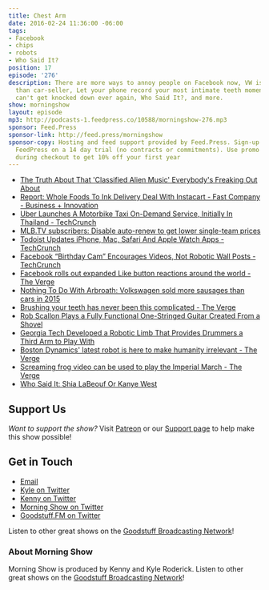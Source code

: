 ```yaml
---
title: Chest Arm
date: 2016-02-24 11:36:00 -06:00
tags:
- Facebook
- chips
- robots
- Who Said It?
position: 17
episode: '276'
description: There are more ways to annoy people on Facebook now, VW is a better sausage-seller
  than car-seller, Let your phone record your most intimate teeth moments, Robots
  can't get knocked down ever again, Who Said It?, and more.
show: morningshow
layout: episode
mp3: http://podcasts-1.feedpress.co/10588/morningshow-276.mp3
sponsor: Feed.Press
sponsor-link: http://feed.press/morningshow
sponsor-copy: Hosting and feed support provided by Feed.Press. Sign-up today and try
  FeedPress on a 14 day trial (no contracts or commitments). Use promo code `morningshow`
  during checkout to get 10% off your first year
---
```


* [The Truth About That 'Classified Alien Music' Everybody's Freaking Out About](http://gizmodo.com/this-classified-alien-music-the-internet-is-freaking-ou-1760628645)
* [Report: Whole Foods To Ink Delivery Deal With Instacart - Fast Company - Business + Innovation](http://www.fastcompany.com/3057078/most-innovative-companies/report-whole-foods-to-ink-delivery-deal-with-instacart?partner=rss&utm_source=feedburner&utm_medium=feed&utm_campaign=Feed%3A+fastcompany%2Fheadlines+%28Fast+Company%29)
* [Uber Launches A Motorbike Taxi On-Demand Service, Initially In Thailand - TechCrunch](http://techcrunch.com/2016/02/23/uber-launches-a-motorbike-taxi-on-demand-service-initially-in-thailand/?ncid=rss&utm_source=feedburner&utm_medium=feed&utm_campaign=Feed%3A+Techcrunch+%28TechCrunch%29)
* [MLB.TV subscribers: Disable auto-renew to get lower single-team prices](http://www.techhive.com/article/3036145/streaming-services/mlbtv-subscribers-disable-auto-renew-to-get-lower-single-team-prices.html#tk.rss_all)
* [Todoist Updates iPhone, Mac, Safari And Apple Watch Apps - TechCrunch](http://techcrunch.com/2016/02/24/todoist-updates-iphone-mac-safari-and-apple-watch-apps/?ncid=rss&utm_source=feedburner&utm_medium=feed&utm_campaign=Feed%3A+Techcrunch+%28TechCrunch%29)
* [Facebook “Birthday Cam” Encourages Videos, Not Robotic Wall Posts - TechCrunch](http://techcrunch.com/2016/02/22/insert-generic-birthday-message/?ncid=rss&utm_source=feedburner&utm_medium=feed&utm_campaign=Feed%3A+Techcrunch+%28TechCrunch%29)
* [Facebook rolls out expanded Like button reactions around the world - The Verge](http://www.theverge.com/2016/2/24/11094374/facebook-reactions-like-button)
* [Nothing To Do With Arbroath: Volkswagen sold more sausages than cars in 2015](http://arbroath.blogspot.com/2016/02/volkswagen-sold-more-sausages-than-cars.html)
* [Brushing your teeth has never been this complicated - The Verge](http://www.theverge.com/2016/2/22/11095502/oral-b-genius-toothbrush-smartphone-app-mirror-mount)
* [Rob Scallon Plays a Fully Functional One-Stringed Guitar Created From a Shovel](http://laughingsquid.com/rob-scallon-plays-a-fully-functional-one-stringed-guitar-created-from-a-shovel/)
* [Georgia Tech Developed a Robotic Limb That Provides Drummers a Third Arm to Play With](http://laughingsquid.com/georgia-tech-developed-a-robotic-limb-that-provides-drummers-a-third-arm-to-play-with/)
* [Boston Dynamics' latest robot is here to make humanity irrelevant - The Verge](http://www.theverge.com/2016/2/23/11103684/boston-dynamics-atlas-video-kicking)
* [Screaming frog video can be used to play the Imperial March - The Verge](http://www.theverge.com/2016/2/23/11101828/frog-youtube-imperial-march)
* [Who Said It: Shia LaBeouf Or Kanye West](http://www.buzzfeed.com/vikky/who-said-it-shia-labeouf-or-kanye-west-y65c#.xsqGNR9q8Y)

## Support Us
*Want to support the show?* Visit [Patreon](http://patreon.com/morningshow) or our [Support page](http://goodstuff.fm/support) to help make this show possible!

## Get in Touch
* [Email](mailto:kyle@goodstuff.fm)
* [Kyle on Twitter](http://twitter.com/dogburps)
* [Kenny on Twitter](http://twitter.com/pizzarobotics)
* [Morning Show on Twitter](http://twitter.com/morningshowam)
* [Goodstuff.FM on Twitter](http://twitter.com/goodstufffm)

Listen to other great shows on the [Goodstuff Broadcasting Network](http://goodstuff.fm/broadcasts)!

### About Morning Show
Morning Show is produced by Kenny and Kyle Roderick. Listen to other great shows on the [Goodstuff Broadcasting Network](http://goodstuff.fm/)!
